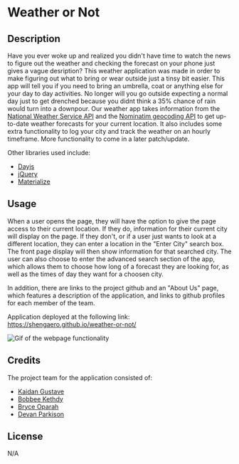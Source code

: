 # Weather or Not

## Description
Have you ever woke up and realized you didn't have time to watch the news to figure out the weather and checking the forecast on your phone just gives a vague desription? This weather application was made in order to make figuring out what to bring or wear outside just a tinsy bit easier. This app will tell you if you need to bring an umbrella, coat or anything else for your day to day activities. No longer will you go outside expecting a normal day just to get drenched because you didnt think a 35% chance of rain would turn into a downpour. Our weather app takes information from the [National Weather Service API](https://www.weather.gov/documentation/services-web-api) and the [Nominatim geocoding API](https://nominatim.org/release-docs/latest/api/Overview/) to get up-to-date weather forecasts for your current location. It also includes some extra functionality to log your city and track the weather on an hourly timeframe. More functionality to come in a later patch/update.

Other libraries used include:
- [Dayjs](https://cdnjs.com/libraries/dayjs)
- [jQuery](https://api.jquery.com/)
- [Materialize](https://materializecss.com/about.html)

## Usage

When a user opens the page, they will have the option to give the page access to their current location. If they do, information for their current city will display on the page. If they don't, or if a user just wants to look at a different location, they can enter a location in the "Enter City" search box. The front page display will then show information for that searched city. The user can also choose to enter the advanced search section of the app, which allows them to choose how long of a forecast they are looking for, as well as the times of day they want for a choosen city.

In addition, there are links to the project github and an "About Us" page, which features a description of the application, and links to github profiles for each member of the team.

Application deployed at the following link: https://shengaero.github.io/weather-or-not/

![Gif of the webpage functionality](./assets/images/weatherDashboard.JPG)

## Credits

The project team for the application consisted of:
- [Kaidan Gustave](https://github.com/Shengaero)
- [Bobbee Kethdy](https://github.com/bobbeekethdy1025)
- [Bryce Oparah](https://github.com/BryceOph)
- [Devan Parkison](https://github.com/park-d)

## License

N/A

